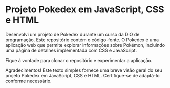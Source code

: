 # Projeto Pokedex em JavaScript, CSS e HTML

Desenvolvi um projeto de Pokedex durante um curso da DIO de programação. Este repositório contém o código-fonte. O Pokedex é uma aplicação web que permite explorar informações sobre Pokémon, incluindo uma página de detalhes implementada com CSS e JavaScript.

Fique à vontade para clonar o repositório e experimentar a aplicação.

Agradecimentos!
Este texto simples fornece uma breve visão geral do seu projeto Pokedex em JavaScript, CSS e HTML. Certifique-se de adaptá-lo conforme necessário.






